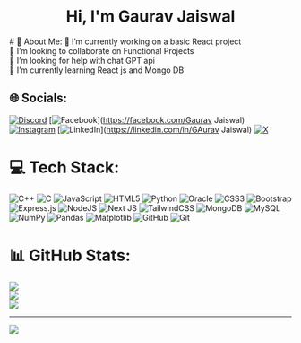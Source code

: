 <h1 align="center">Hi, I'm Gaurav Jaiswal</h1>
# 💫 About Me:
🔭 I’m currently working on a basic React project<br>👯 I’m looking to collaborate on Functional Projects<br>🤝 I’m looking for help with chat GPT api<br>🌱 I’m currently learning React js and Mongo DB<br>


## 🌐 Socials:
[![Discord](https://img.shields.io/badge/Discord-%237289DA.svg?logo=discord&logoColor=white)](https://discord.gg/gaurav31) [![Facebook](https://img.shields.io/badge/Facebook-%231877F2.svg?logo=Facebook&logoColor=white)](https://facebook.com/Gaurav Jaiswal) [![Instagram](https://img.shields.io/badge/Instagram-%23E4405F.svg?logo=Instagram&logoColor=white)](https://instagram.com/gaurav_shivin) [![LinkedIn](https://img.shields.io/badge/LinkedIn-%230077B5.svg?logo=linkedin&logoColor=white)](https://linkedin.com/in/GAurav Jaiswal) [![X](https://img.shields.io/badge/X-black.svg?logo=X&logoColor=white)](https://x.com/@GauravJ85182753) 

# 💻 Tech Stack:
![C++](https://img.shields.io/badge/c++-%2300599C.svg?style=for-the-badge&logo=c%2B%2B&logoColor=white) ![C](https://img.shields.io/badge/c-%2300599C.svg?style=for-the-badge&logo=c&logoColor=white) ![JavaScript](https://img.shields.io/badge/javascript-%23323330.svg?style=for-the-badge&logo=javascript&logoColor=%23F7DF1E) ![HTML5](https://img.shields.io/badge/html5-%23E34F26.svg?style=for-the-badge&logo=html5&logoColor=white) ![Python](https://img.shields.io/badge/python-3670A0?style=for-the-badge&logo=python&logoColor=ffdd54) ![Oracle](https://img.shields.io/badge/Oracle-F80000?style=for-the-badge&logo=oracle&logoColor=white) ![CSS3](https://img.shields.io/badge/css3-%231572B6.svg?style=for-the-badge&logo=css3&logoColor=white) ![Bootstrap](https://img.shields.io/badge/bootstrap-%238511FA.svg?style=for-the-badge&logo=bootstrap&logoColor=white) ![Express.js](https://img.shields.io/badge/express.js-%23404d59.svg?style=for-the-badge&logo=express&logoColor=%2361DAFB) ![NodeJS](https://img.shields.io/badge/node.js-6DA55F?style=for-the-badge&logo=node.js&logoColor=white) ![Next JS](https://img.shields.io/badge/Next-black?style=for-the-badge&logo=next.js&logoColor=white) ![TailwindCSS](https://img.shields.io/badge/tailwindcss-%2338B2AC.svg?style=for-the-badge&logo=tailwind-css&logoColor=white) ![MongoDB](https://img.shields.io/badge/MongoDB-%234ea94b.svg?style=for-the-badge&logo=mongodb&logoColor=white) ![MySQL](https://img.shields.io/badge/mysql-4479A1.svg?style=for-the-badge&logo=mysql&logoColor=white) ![NumPy](https://img.shields.io/badge/numpy-%23013243.svg?style=for-the-badge&logo=numpy&logoColor=white) ![Pandas](https://img.shields.io/badge/pandas-%23150458.svg?style=for-the-badge&logo=pandas&logoColor=white) ![Matplotlib](https://img.shields.io/badge/Matplotlib-%23ffffff.svg?style=for-the-badge&logo=Matplotlib&logoColor=black) ![GitHub](https://img.shields.io/badge/github-%23121011.svg?style=for-the-badge&logo=github&logoColor=white) ![Git](https://img.shields.io/badge/git-%23F05033.svg?style=for-the-badge&logo=git&logoColor=white)
# 📊 GitHub Stats:
![](https://github-readme-stats.vercel.app/api?username=GAuravJaiswaI&theme=dark&hide_border=false&include_all_commits=false&count_private=false)<br/>
![](https://github-readme-streak-stats.herokuapp.com/?user=GAuravJaiswaI&theme=dark&hide_border=false)<br/>
![](https://github-readme-stats.vercel.app/api/top-langs/?username=GAuravJaiswaI&theme=dark&hide_border=false&include_all_commits=false&count_private=false&layout=compact)

---
[![](https://visitcount.itsvg.in/api?id=GAuravJaiswaI&icon=5&color=0)](https://visitcount.itsvg.in)

<!-- Proudly created with GPRM ( https://gprm.itsvg.in ) -->
